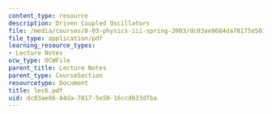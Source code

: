 ```yaml
---
content_type: resource
description: Driven Coupled Oscillators
file: /media/courses/8-03-physics-iii-spring-2003/dc03ae8684da78175e5016ccd033dfba_lec6.pdf
file_type: application/pdf
learning_resource_types:
- Lecture Notes
ocw_type: OCWFile
parent_title: Lecture Notes
parent_type: CourseSection
resourcetype: Document
title: lec6.pdf
uid: dc03ae86-84da-7817-5e50-16ccd033dfba
---
```

